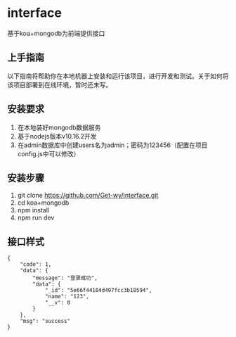 <!--
 * @Author: solomonyuu@gmail.com
 * @Date: 2020-03-10 10:45:57
 * @LastEditors: solomonyuu@gmail.com
 * @LastEditTime: 2020-03-10 10:53:32
 -->
# interface
基于koa+mongodb为前端提供接口

## 上手指南
以下指南将帮助你在本地机器上安装和运行该项目，进行开发和测试。关于如何将该项目部署到在线环境，暂时还未写。

## 安装要求
1. 在本地装好mongodb数据服务
2. 基于nodejs版本v10.16.2开发
3. 在admin数据库中创建users名为admin；密码为123456（配置在项目config.js中可以修改）

## 安装步骤
1. git clone https://github.com/Get-wy/interface.git
2. cd koa+mongodb
3. npm install
4. npm run dev

## 接口样式

```
{
    "code": 1,
    "data": {
        "message": "登录成功",
        "data": {
            "_id": "5e66f44184d497fcc3b18594",
            "name": "123",
            "__v": 0
        }
    },
    "msg": "success"
}
```
